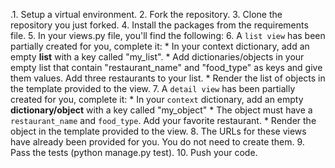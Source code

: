 .1. Setup a virtual environment.
2. Fork the repository.
3. Clone the repository you just forked.
4. Install the packages from the requirements file.
5. In your views.py file, you'll find the following:
6. A `list view` has been partially created for you, complete it:
    * In your context dictionary, add an empty **list** with a key called "my_list".
    * Add dictionaries/objects in your empty list that contain "restaurant_name" and "food_type" as keys and give them values. Add three restaurants to your list.
    * Render the list of objects in the template provided to the view.
7. A `detail view` has been partially created for you, complete it:
    * In your `context` dictionary, add an empty **dictionary/object** with a key called "my_object"
    * The object must have a `restaurant_name` and `food_type`. Add your favorite restaurant.
    * Render the object in the template provided to the view.
8. The URLs for these views have already been provided for you. You do not need to create them.
9. Pass the tests (python manage.py test).
10. Push your code.

